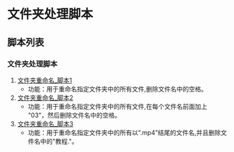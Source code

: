 # 文件夹处理脚本

## 脚本列表
### 文件夹处理脚本
1. [文件夹重命名_脚本1](File_rename_1.py)
    - 功能：用于重命名指定文件夹中的所有文件,删除文件名中的空格。
2. [文件夹重命名_脚本2](File_rename_2.py)
    - 功能：用于重命名指定文件夹中的所有文件,在每个文件名前面加上 "03"，然后删除文件名中的空格。
3. [文件夹重命名_脚本3](File_rename_3.py)
    - 功能：用于重命名指定文件夹中的所有以“.mp4”结尾的文件名,并且删除文件名中的"教程."。